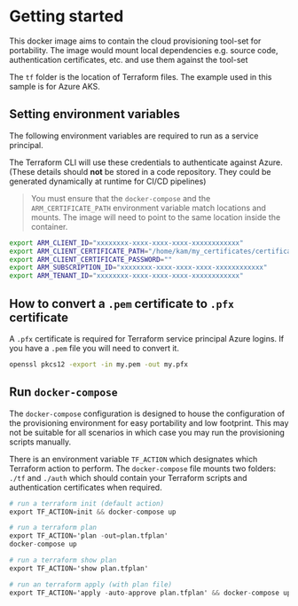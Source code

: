 # Getting started

This docker image aims to contain the cloud provisioning tool-set for portability.  The image would mount local dependencies e.g. source code, authentication certificates, etc. and use them against the tool-set

The `tf` folder is the location of Terraform files. The example used in this sample is for Azure AKS.

## Setting environment variables

The following environment variables are required to run as a service principal.  

The Terraform CLI will use these credentials to authenticate against Azure.  (These details should **not** be stored in a code repository. They could be generated dynamically at runtime for CI/CD pipelines)

> You must ensure that the `docker-compose` and the `ARM_CERTIFICATE_PATH` environment variable match locations and mounts.  The image will need to point to the same location inside the container. 

```bash
export ARM_CLIENT_ID="xxxxxxxx-xxxx-xxxx-xxxx-xxxxxxxxxxxx"
export ARM_CLIENT_CERTIFICATE_PATH="/home/kam/my_certificates/certificate.pfx"
export ARM_CLIENT_CERTIFICATE_PASSWORD=""
export ARM_SUBSCRIPTION_ID="xxxxxxxx-xxxx-xxxx-xxxx-xxxxxxxxxxxx"
export ARM_TENANT_ID="xxxxxxxx-xxxx-xxxx-xxxx-xxxxxxxxxxxx"
```

## How to convert a `.pem` certificate to `.pfx` certificate

A `.pfx` certificate is required for Terraform service principal Azure logins.  If you have a `.pem` file you will need to convert it.

```bash
openssl pkcs12 -export -in my.pem -out my.pfx
```

## Run `docker-compose`

The `docker-compose` configuration is designed to house the configuration of the provisioning environment for easy portability and low footprint.  This may not be suitable for all scenarios in which case you may run the provisioning scripts manually.

There is an environment variable `TF_ACTION` which designates which Terraform action to perform.  The `docker-compose` file mounts two folders: `./tf` and `./auth` which should contain your Terraform scripts and authentication certificates when required.

```terraform
# run a terraform init (default action)
export TF_ACTION=init && docker-compose up

# run a terraform plan
export TF_ACTION='plan -out=plan.tfplan'
docker-compose up

# run a terraform show plan
export TF_ACTION='show plan.tfplan'

# run an terraform apply (with plan file)
export TF_ACTION='apply -auto-approve plan.tfplan' && docker-compose up
```
